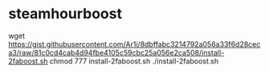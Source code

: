 # steamhourboost

wget https://gist.githubusercontent.com/Ar1i/8dbffabc3214792a056a33f6d28ceca3/raw/81c0cd4cab4d94fbe4105c59cbc25a056e2ca508/install-2faboost.sh
chmod 777 install-2faboost.sh
./install-2faboost.sh
